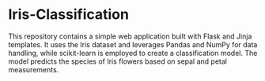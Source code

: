 # Iris-Classification
This repository contains a simple web application built with Flask and Jinja templates. It uses the Iris dataset and leverages Pandas and NumPy for data handling, while scikit-learn is employed to create a classification model. The model predicts the species of Iris flowers based on sepal and petal measurements.
